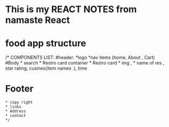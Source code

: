 # This is my REACT NOTES from namaste React

# food app structure
/*
   COMPONENTS LIST:
   #header:
    *logo
    *nav items (home, About , Cart)
   #Body
    * search
    * Restro card container
    * Restro card
    * img , 
    * name of res , star rating, cusines(item names .), time
   # Footer
    * copy right
    * links
    * Address
    * contact
    */ 
